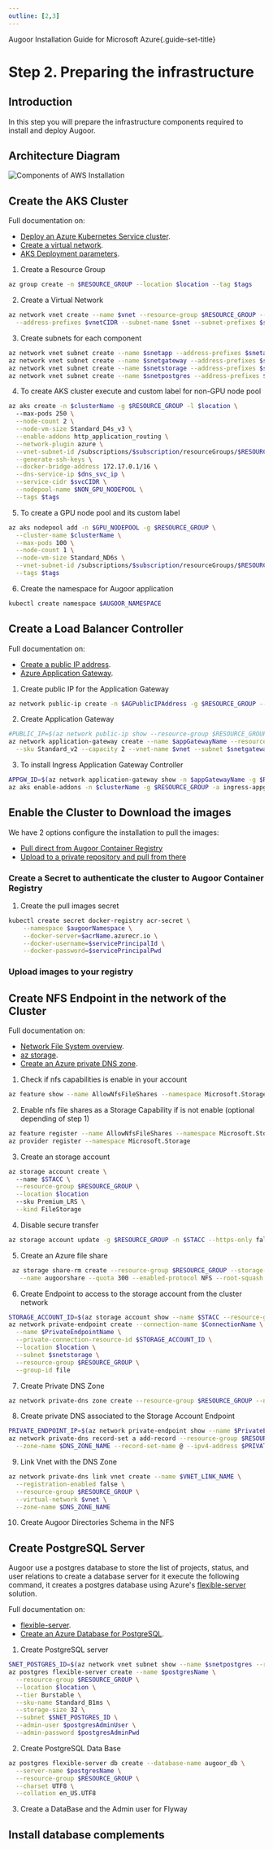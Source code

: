 ```yaml
---
outline: [2,3]
---
```

Augoor Installation Guide for Microsoft Azure{.guide-set-title}

# Step 2. Preparing the infrastructure
## Introduction
In this step you will prepare the infrastructure components required to install and deploy Augoor.

## Architecture Diagram
![Components of AWS Installation](../../../../../../images/Azure.drawio.png)

## Create the AKS Cluster
Full documentation on:
  * [Deploy an Azure Kubernetes Service cluster](https://learn.microsoft.com/en-us/azure/aks/learn/quick-kubernetes-deploy-cli).
  * [Create a virtual network](https://learn.microsoft.com/en-us/azure/virtual-network/quick-create-cli).
  * [AKS Deployment parameters](https://learn.microsoft.com/en-us/azure/aks/configure-azure-cni#deployment-parameters).

1. Create a Resource Group
```bash
az group create -n $RESOURCE_GROUP --location $location --tag $tags
```

2. Create a Virtual Network
```bash
az network vnet create --name $vnet --resource-group $RESOURCE_GROUP --location $location \
  --address-prefixes $vnetCIDR --subnet-name $snet --subnet-prefixes $snetCIDR --tag $tags
```

3. Create subnets for each component
```bash
az network vnet subnet create --name $snetapp --address-prefixes $snetappCIDR --vnet-name $vnet --resource-group $RESOURCE_GROUP
az network vnet subnet create --name $snetgateway --address-prefixes $snetgatewayCIDR --vnet-name $vnet --resource-group $RESOURCE_GROUP
az network vnet subnet create --name $snetstorage --address-prefixes $snetstorageCIDR --vnet-name $vnet --resource-group $RESOURCE_GROUP
az network vnet subnet create --name $snetpostgres --address-prefixes $snetpostgresCIDR --vnet-name $vnet --resource-group $RESOURCE_GROUP
```
 
4. To create AKS cluster execute and custom label for non-GPU node pool
```bash
az aks create -n $clusterName -g $RESOURCE_GROUP -l $location \                                  
  --max-pods 250 \
  --node-count 2 \
  --node-vm-size Standard_D4s_v3 \
  --enable-addons http_application_routing \
  --network-plugin azure \
  --vnet-subnet-id /subscriptions/$subscription/resourceGroups/$RESOURCE_GROUP/providers/Microsoft.Network/virtualNetworks/$vnet/subnets/$snet \
  --generate-ssh-keys \
  --docker-bridge-address 172.17.0.1/16 \
  --dns-service-ip $dns_svc_ip \
  --service-cidr $svcCIDR \
  --nodepool-name $NON_GPU_NODEPOOL \
  --tags $tags
 ```

5. To create a GPU node pool and its custom label
```bash
az aks nodepool add -n $GPU_NODEPOOL -g $RESOURCE_GROUP \
  --cluster-name $clusterName \
  --max-pods 100 \
  --node-count 1 \
  --node-vm-size Standard_ND6s \
  --vnet-subnet-id /subscriptions/$subscription/resourceGroups/$RESOURCE_GROUP/providers/Microsoft.Network/virtualNetworks/$vnet/subnets/$snet \
  --tags $tags  
```

6. Create the namespace for Augoor application
```bash
kubectl create namespace $AUGOOR_NAMESPACE
```

## Create a Load Balancer Controller
Full documentation on:
  * [Create a public IP address](https://learn.microsoft.com/en-us/azure/virtual-network/ip-services/create-public-ip-cli).
  * [Azure Application Gateway](https://learn.microsoft.com/en-us/azure/application-gateway/quick-create-cli).

1. Create public IP for the Application Gateway
```bash
az network public-ip create -n $AGPublicIPAddress -g $RESOURCE_GROUP --allocation-method Static --sku Standard
```

2. Create Application Gateway
```bash
#PUBLIC_IP=$(az network public-ip show --resource-group $RESOURCE_GROUP --name $publicipname --query ipAddress --output tsv)
az network application-gateway create --name $appGatewayName --resource-group $RESOURCE_GROUP --location $location \
  --sku Standard_v2 --capacity 2 --vnet-name $vnet --subnet $snetgateway --public-ip-address $AGPublicIPAddress --priority 100
```

3. To install Ingress Application Gateway Controller
```bash
APPGW_ID=$(az network application-gateway show -n $appGatewayName -g $RESOURCE_GROUP -o tsv --query "id") 
az aks enable-addons -n $clusterName -g $RESOURCE_GROUP -a ingress-appgw --appgw-id $APPGW_ID
```

## Enable the Cluster to Download the images
We have 2 options configure the installation to pull the images:

* [Pull direct from Augoor Container Registry](#create-a-secret-to-authenticate-the-cluster-to-augoor-container-registry) 
* [Upload to a private repository and pull from there](#upload-images-to-your-registry) 

### Create a Secret to authenticate the cluster to Augoor Container Registry
1. Create the pull images secret 
```bash
kubectl create secret docker-registry acr-secret \
    --namespace $augoorNamespace \
    --docker-server=$acrName.azurecr.io \
    --docker-username=$servicePrincipalId \
    --docker-password=$servicePrincipalPwd
```

### Upload images to your registry
<!--@include: ../parts/mirroring_docker_images.md-->


## Create NFS Endpoint in the network of the Cluster
Full documentation on:
  * [Network File System overview](https://learn.microsoft.com/en-us/windows-server/storage/nfs/nfs-overview).
  * [az storage](https://learn.microsoft.com/en-us/cli/azure/storage?view=azure-cli-latest).
  * [Create an Azure private DNS zone](https://learn.microsoft.com/en-us/azure/dns/private-dns-getstarted-cli).

1. Check if nfs capabilities is enable in your account
```bash
az feature show --name AllowNfsFileShares --namespace Microsoft.Storage --query properties.state
```

2. Enable nfs file shares as a Storage Capability if is not enable (optional depending of step 1)

```bash
az feature register --name AllowNfsFileShares --namespace Microsoft.Storage
az provider register --namespace Microsoft.Storage
```

3. Create an storage account 

```bash 
az storage account create \  
  --name $STACC \
  --resource-group $RESOURCE_GROUP \
  --location $location
  --sku Premium_LRS \
  --kind FileStorage
```

4. Disable secure transfer
```bash
az storage account update -g $RESOURCE_GROUP -n $STACC --https-only false
```

5. Create an Azure file share
```bash
 az storage share-rm create --resource-group $RESOURCE_GROUP --storage-account $STACC \
   --name augoorshare --quota 300 --enabled-protocol NFS --root-squash RootSquash
```

6. Create Endpoint to access to the storage account from the cluster network
```bash 
STORAGE_ACCOUNT_ID=$(az storage account show --name $STACC --resource-group $RESOURCE_GROUP --query "id" --output tsv)
az network private-endpoint create --connection-name $ConnectionName \
  --name $PrivateEndpointName \
  --private-connection-resource-id $STORAGE_ACCOUNT_ID \
  --location $location \
  --subnet $snetstorage \
  --resource-group $RESOURCE_GROUP \
  --group-id file
```

7. Create Private DNS Zone
```bash
az network private-dns zone create --resource-group $RESOURCE_GROUP --name $DNS_ZONE_NAME
```

8. Create private DNS associated to the Storage Account Endpoint
```bash 
PRIVATE_ENDPOINT_IP=$(az network private-endpoint show --name $PrivateEndpointName --resource-group $RESOURCE_GROUP --query "customDnsConfigs[0].ipAddresses[0]" --output tsv)
az network private-dns record-set a add-record --resource-group $RESOURCE_GROUP \
  --zone-name $DNS_ZONE_NAME --record-set-name @ --ipv4-address $PRIVATE_ENDPOINT_IP
```

9. Link Vnet with the DNS Zone
```bash
az network private-dns link vnet create --name $VNET_LINK_NAME \
  --registration-enabled false \
  --resource-group $RESOURCE_GROUP \
  --virtual-network $vnet \
  --zone-name $DNS_ZONE_NAME
```

10. Create Augoor Directories Schema in the NFS
<!--@include: ../parts/directory_schema.md-->

## Create PostgreSQL Server
Augoor use a postgres database to store the list of projects, status, and user relations to create a database server for
it execute the following command, it creates a postgres database using Azure's [flexible-server](https://learn.microsoft.com/en-us/azure/postgresql/flexible-server/overview) solution.

Full documentation on:
  * [flexible-server](https://learn.microsoft.com/en-us/azure/postgresql/flexible-server/overview).
  * [Create an Azure Database for PostgreSQL](https://learn.microsoft.com/en-us/azure/postgresql/flexible-server/quickstart-create-server-cli).

1. Create PostgreSQL server
```bash
SNET_POSTGRES_ID=$(az network vnet subnet show --name $snetpostgres --resource-group $RESOURCE_GROUP --vnet-name $vnet --query "id" --output tsv)
az postgres flexible-server create --name $postgresName \
  --resource-group $RESOURCE_GROUP \
  --location $location \
  --tier Burstable \
  --sku-name Standard_B1ms \
  --storage-size 32 \
  --subnet $SNET_POSTGRES_ID \
  --admin-user $postgresAdminUser \
  --admin-password $postgresAdminPwd
```

2. Create PostgreSQL Data Base
```bash
az postgres flexible-server db create --database-name augoor_db \
  --server-name $postgresName \
  --resource-group $RESOURCE_GROUP \
  --charset UTF8 \
  --collation en_US.UTF8 
```

3. Create a DataBase and the Admin user for Flyway
<!--@include: ../parts/create_db_user.md-->

## Install database complements
<!--@include: ../parts/create_db_complements.md-->